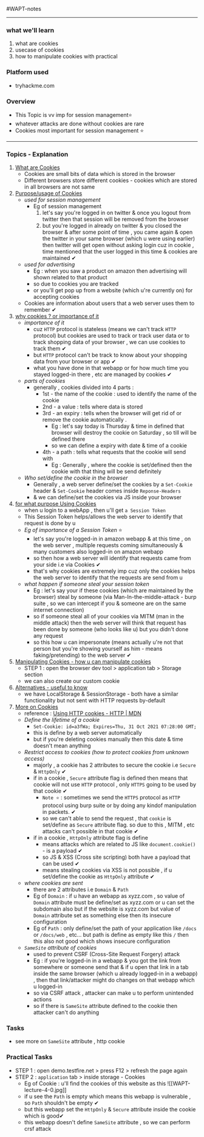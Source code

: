 #WAPT-notes  

---
### what we'll learn
1) what are cookies
2) usecase of cookies
3) how to manipulate cookies with practical

### Platform used
- tryhackme.com

### Overview
- This Topic is vv imp for session management⭐
- whatever attacks are done without cookies are rare
- Cookies most important for session management ⭐

---

### Topics - Explanation

1) <u>What are Cookies</u>
	- Cookies are small bits of data which is stored in the browser
	- Different browsers store different cookies - cookies which are stored in all browsers are not same
2) <u>Purpose/usage of Cookies</u>
	- *used for session management* 
		- Eg of session management 
			1) let's say you're logged in on twitter & once you logout from twitter then that session will be removed from the browser
			2) but you're logged in already on twitter & you closed the browser & after some point of time , you came again & open the twitter in your same browser (which u were using earlier) then twitter will get open without asking login cuz in cookie , time mentioned that the user logged in this time & cookies are maintained ✔
	- *used for advertising* 
		- Eg : when you saw a product on amazon then advertising will shown related to that product 
		- so due to cookies you are tracked
		- or you'll get pop up from a website (which u're currently on) for accepting cookies
	- Cookies are information about users that a web server uses them to remember ✔
3) <u>why cookies ? or importance of it</u>
	- *importance of it*
		- cuz `HTTP` protocol is stateless (means we can't track `HTTP` protocol) but cookies are used to track or track user data or to track shopping data of your browser , we can use cookies to track them ✔
		- but `HTTP` protocol can't be track to know about your shopping data from your browser or app ✔
		- what you have done in that webapp or for how much time you stayed logged-in there , etc are managed by cookies ✔
	- *parts of cookies*
		- generally , cookies divided into 4 parts : 
			- 1st - the name of the cookie : used to identify the name of the cookie
			- 2nd - a value : tells where data is stored
			- 3rd - an expiry : tells when the browser will get rid of or remove the cookie automatically . 
				- Eg : let's say today is Thursday & time in defined that browser will destroy the cookie on Saturday , so till will be defined there
				- so we can define a expiry with date & time of a cookie
			- 4th - a path : tells what requests that the cookie will send with 
				- Eg : Generally , where the cookie is set/defined then the cookie with that thing will be send definitely
	- *Who set/define the cookie in the browser*
		- Generally , a web server define/set the cookies by a `Set-Cookie` header & `Set-Cookie` header comes inside `Reponse-Headers`
		- & we can define/set the cookies via JS inside your browser
4) <u>for what purpose Using Cookies</u>
	- when u login to a webApp , then u'll get `a Session Token`
	- This Session Token helps/allows the web server to identify that request is done by u
	- *Eg of importance of a Session Token* ⭐
		- let's say you're logged-in in amazon webapp & at this time , on the web server , multiple requests coming simultaneously & many customers also logged-in on amazon webapp
		- so then how a web server will identify that requests came from your side i.e via Cookies ✔
		- that's why cookies are extremely imp cuz only the cookies helps the web server to identify that the requests are send from u
	- *what happen if someone steal your session token*
		- Eg : let's say your if these cookies (which are maintained by the browser) steal by someone (via Man-In-the-middle-attack - burp suite , so we can intercept if you & someone are on the same internet connection)
		- so if someone steal all of your cookies via MITM (man in the middle attack) then the web server will think that request has been done by someone (who looks like u) but you didn't done any request
		- so this how u can impersonate (means actually u're not that person but you're showing yourself as him - means faking/pretending) to the web server ✔
5) <u>Manipulating Cookies - how u can manipulate cookies</u>
	- STEP 1 : open the browser dev tool > application tab > Storage section
	- we can also create our custom cookie
6) <u>Alternatives - useful to know</u>
	- we have LocalStorage & SessionStorage - both have a similar functionality but not sent with HTTP requests by-default
7) <u>More on Cookies</u>
	- reference : [Using HTTP cookies - HTTP | MDN](https://developer.mozilla.org/en-US/docs/Web/HTTP/Cookies)
	- *Define the lifetime of a cookie*
		- `Set-Cookie: id=a3fWa; Expires=Thu, 31 Oct 2021 07:28:00 GMT;`
		- this is define by a web server automatically 
		- but if you're deleting cookies manually then this date & time doesn't mean anything
	- *Restrict access to cookies (how to protect cookies from unknown access)*
		- majorly , a cookie has 2 attributes to secure the cookie i.e `Secure` & `HttpOnly` ✔
		- if in a cookie , `Secure` attribute flag is defined then means that cookie will not use `HTTP` protocol , only `HTTPS` going to be used by that cookie ✔
			- `Note ⭐` : sometimes we send the `HTTPS` protocol as `HTTP` protocol using burp suite or by doing any kindof manipulation in packets. ✔
			- so we can't able to send the request , that `cookie` is set/define as `Secure` attribute flag. so due to this , MITM , etc attacks can't possible in that cookie ✔
		- if in a cookie , `HttpOnly` attribute flag is define 
			- means attacks which are related to JS like `document.cookie()` - is a payload ✔
			- so JS & XSS (Cross site scripting) both have a payload that can be used ✔
			- means stealing cookies via XSS is not possible , if u set/define the cookie as `HttpOnly` attribute ✔
	- *where cookies are sent*
		- there are 2 attributes i.e `Domain` & `Path`
		- Eg of `Domain` : if u have an webapp as xyzz.com , so value of `Domain` attribute must be define/set as xyzz.com or u can set the subdomain also but if the website is xyzz.com but value of `Domain` attribute set as something else then its insecure configuration
		- Eg of `Path` : only define/set the path of your application like `/docs` or `/docs/web` , etc... but path is define as empty like this `/` then this also not good which shows insecure configuration
	- *`SameSite` attribute of cookies*
		- used to prevent CSRF (Cross-Site Request Forgery) attack
		- Eg : if you're logged-in in a webapp & you got the link from somewhere or someone send that & if u open that link in a tab inside the same browser (which u already logged-in in a webapp) , then that link/attacker might do changes on that webapp which u logged-in
		- so via CSRF attack , attacker can make u to perform unintended actions
		- so if there is `SameSite` attribute defined to the cookie then attacker can't do anything
	
### Tasks
- see more on `SameSite` attribute , http cookie

### Practical Tasks

- STEP 1 : open demo.testfire.net > press F12 > refresh the page again
- STEP  2 : `application` tab > inside storage - Cookies 
	- Eg of Cookie : u'll find the cookies of this website as this ![[WAPT-lecture-4-0.jpg]]
	- if u see the `Path` is empty which means this webapp is vulnerable , so `Path`  shouldn't be empty ✔
	- but this webapp set the `HttpOnly` & `Secure` attribute inside the cookie which is good✔
	- this webapp doesn't define `SameSite` attribute , so we can perform crsf attack

